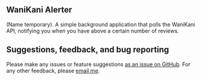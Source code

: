 ## WaniKani Alerter
(Name temporary).  A simple background application that polls the WaniKani API,
notifying you when you have above a certain number of reviews.

## Suggestions, feedback, and bug reporting
Please make any issues or feature suggestions [as an issue on GitHub][ghissue].
For any other feedback, please [email me][email].

[ghissue]: https://github.com/adituv/WaniKani-Alerter/issues/new
[email]: mailto:aditu.venyhandottir@gmail.com